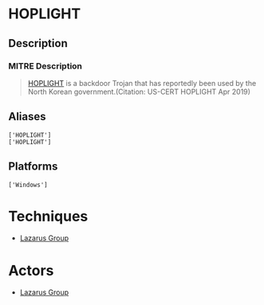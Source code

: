 
# HOPLIGHT

## Description

### MITRE Description

> [HOPLIGHT](https://attack.mitre.org/software/S0376) is a backdoor Trojan that has reportedly been used by the North Korean government.(Citation: US-CERT HOPLIGHT Apr 2019)

## Aliases

```
['HOPLIGHT']
['HOPLIGHT']
```

## Platforms

```
['Windows']
```

# Techniques


* [Lazarus Group](../techniques/Lazarus-Group.md)


# Actors


* [Lazarus Group](../actors/Lazarus-Group.md)

